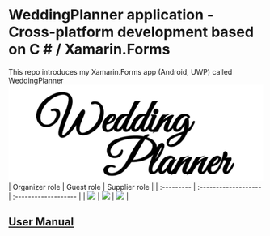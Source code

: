 # WeddingPlanner application - Cross-platform development based on C # / Xamarin.Forms
This repo introduces my Xamarin.Forms app (Android, UWP) called WeddingPlanner   
![](https://github.com/tothpalcsilla/WeddingPlanner_Wiki/blob/main/images/title.PNG)  
| Organizer role | Guest role | Supplier role |
| :---------  | :------------------- | :------------------- |
| ![](https://github.com/tothpalcsilla/WeddingPlanner_Wiki/blob/main/images/bride.gif) | ![](https://github.com/tothpalcsilla/WeddingPlanner_Wiki/blob/main/images/guest.gif) | ![](https://github.com/tothpalcsilla/WeddingPlanner_Wiki/blob/main/images/supplier.gif)   |  

## [User Manual](https://github.com/tothpalcsilla/WeddingPlanner_Wiki/blob/main/WeddingPlanner_UserManual.pdf)
